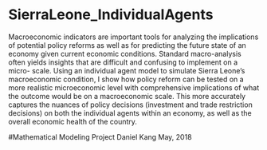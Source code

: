 # SierraLeone_IndividualAgents
Macroeconomic indicators are important tools for analyzing the implications of potential policy reforms as well as for predicting the future state of an economy given current economic conditions. Standard macro-analysis often yields insights that are difficult and confusing to implement on a micro- scale. Using an individual agent model to simulate Sierra Leone’s macroeconomic condition, I show how policy reform can be tested on a more realistic microeconomic level with comprehensive implications of what the outcome would be on a macroeconomic scale. This more accurately captures the nuances of policy decisions (investment and trade restriction decisions) on both the individual agents within an economy, as well as the overall economic health of the country.

#Mathematical Modeling Project 
Daniel Kang
May, 2018 

